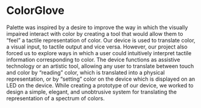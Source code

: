 # ColorGlove

Palette was inspired by a desire to improve the way in which the visually impaired interact with color by creating a tool that would allow them to “feel” a tactile representation of color. Our device is used to translate color, a visual input, to tactile output and vice versa. However, our project also forced us to explore ways in which a user could intuitively interpret tactile information corresponding to color. The device functions as assistive technology or an artistic tool, allowing any user to translate between touch and color by “reading” color, which is translated into a physical representation, or by “setting” color on the device which is displayed on an LED on the device. While creating a prototype of our device, we worked to design a simple, elegant, and unobtrusive system for translating the representation of a spectrum of colors. 
